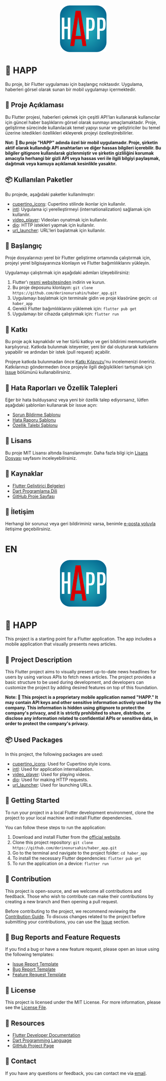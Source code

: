 <p align="center">
  <img src="assets/icon/icon.png" alt="HAPP Logo" width="150" height="150">
</p>

# 🚀 HAPP

Bu proje, bir Flutter uygulaması için başlangıç ​​noktasıdır. Uygulama, haberleri görsel olarak sunan bir mobil uygulamayı içermektedir.

## 📝 Proje Açıklaması

Bu Flutter projesi, haberleri çekmek için çeşitli API'ları kullanarak kullanıcılar için güncel haber başlıklarını görsel olarak sunmayı amaçlamaktadır. Proje, geliştirme sürecinde kullanılacak temel yapıyı sunar ve geliştiriciler bu temel üzerine istedikleri özellikleri ekleyerek projeyi özelleştirebilirler.

**Not: 🙈 Bu proje "HAPP" adında özel bir mobil uygulamadır. Proje, şirketin aktif olarak kullandığı API anahtarları ve diğer hassas bilgileri içerebilir. Bu bilgiler gitignore kullanılarak gizlenmiştir ve şirketin gizliliğini korumak amacıyla herhangi bir gizli API veya hassas veri ile ilgili bilgiyi paylaşmak, dağıtmak veya kamuya açıklamak kesinlikle yasaktır.**

## 📦 Kullanılan Paketler

Bu projede, aşağıdaki paketler kullanılmıştır:

- [cupertino_icons](https://pub.dev/packages/cupertino_icons): Cupertino stilinde ikonlar için kullanılır.
- [intl](https://pub.dev/packages/intl): Uygulama içi yerelleştirmeyi (internationalization) sağlamak için kullanılır.
- [video_player](https://pub.dev/packages/video_player): Videoları oynatmak için kullanılır.
- [dio](https://pub.dev/packages/dio): HTTP istekleri yapmak için kullanılır.
- [url_launcher](https://pub.dev/packages/url_launcher): URL'leri başlatmak için kullanılır.

## 🚀 Başlangıç

Proje dosyalarınızı yerel bir Flutter geliştirme ortamında çalıştırmak için, projeyi yerel bilgisayarınıza klonlayın ve Flutter bağımlılıklarını yükleyin.

Uygulamayı çalıştırmak için aşağıdaki adımları izleyebilirsiniz:

1. Flutter'ı [resmi websitesinden](https://flutter.dev/docs/get-started/install) indirin ve kurun.
2. Bu proje deposunu klonlayın: `git clone https://github.com/derinonursahin/haber_app.git`
3. Uygulamayı başlatmak için terminale gidin ve proje klasörüne geçin: `cd haber_app`
4. Gerekli Flutter bağımlılıklarını yüklemek için: `flutter pub get`
5. Uygulamayı bir cihazda çalıştırmak için: `flutter run`

## 💪 Katkı

Bu proje açık kaynaklıdır ve her türlü katkıyı ve geri bildirimi memnuniyetle karşılıyoruz. Katkıda bulunmak isteyenler, yeni bir dal oluşturarak katkılarını yapabilir ve ardından bir istek (pull request) açabilir.

Projeye katkıda bulunmadan önce [Katkı Kılavuzu](CONTRIBUTING.md)'nu incelemenizi öneririz. Katkılarınızı göndermeden önce projeyle ilgili değişiklikleri tartışmak için [Issue](https://github.com/derinonursahin/haber_app/issues) bölümünü kullanabilirsiniz.

## 🐛 Hata Raporları ve Özellik Talepleri

Eğer bir hata bulduysanız veya yeni bir özellik talep ediyorsanız, lütfen aşağıdaki şablonları kullanarak bir issue açın:

- [Sorun Bildirme Şablonu](.github/ISSUE_TEMPLATE/issue_template.md)
- [Hata Raporu Şablonu](.github/ISSUE_TEMPLATE/bug_report.md)
- [Özellik Talebi Şablonu](.github/ISSUE_TEMPLATE/feature_request.md)

## 📜 Lisans

Bu proje MIT Lisansı altında lisanslanmıştır. Daha fazla bilgi için [Lisans Dosyası](LICENSE) sayfasını inceleyebilirsiniz.


## 📃 Kaynaklar

- [Flutter Geliştirici Belgeleri](https://flutter.dev/docs)
- [Dart Programlama Dili](https://dart.dev/)
- [GitHub Proje Sayfası](https://github.com/derinonursahin/haber_app)

## 📧 İletişim

Herhangi bir sorunuz veya geri bildiriminiz varsa, benimle [e-posta yoluyla](mailto:derinonursahin@gmail.com) iletişime geçebilirsiniz.

# EN

<p align="center">
  <img src="assets/icon/icon.png" alt="HAPP Logo" width="150" height="150">
</p>

# 🚀 HAPP

This project is a starting point for a Flutter application. The app includes a mobile application that visually presents news articles.

## 📝 Project Description

This Flutter project aims to visually present up-to-date news headlines for users by using various APIs to fetch news articles. The project provides a basic structure to be used during development, and developers can customize the project by adding desired features on top of this foundation.

**Note: 🙈 This project is a proprietary mobile application named "HAPP." It may contain API keys and other sensitive information actively used by the company. This information is hidden using gitignore to protect the company's privacy, and it is strictly prohibited to share, distribute, or disclose any information related to confidential APIs or sensitive data, in order to protect the company's privacy.**

## 📦 Used Packages

In this project, the following packages are used:

- [cupertino_icons](https://pub.dev/packages/cupertino_icons): Used for Cupertino style icons.
- [intl](https://pub.dev/packages/intl): Used for application internalization.
- [video_player](https://pub.dev/packages/video_player): Used for playing videos.
- [dio](https://pub.dev/packages/dio): Used for making HTTP requests.
- [url_launcher](https://pub.dev/packages/url_launcher): Used for launching URLs.

## 🚀 Getting Started

To run your project in a local Flutter development environment, clone the project to your local machine and install Flutter dependencies.

You can follow these steps to run the application:

1. Download and install Flutter from the [official website](https://flutter.dev/docs/get-started/install).
2. Clone this project repository: `git clone https://github.com/derinonursahin/haber_app.git`
3. Go to the terminal and navigate to the project folder: `cd haber_app`
4. To install the necessary Flutter dependencies: `flutter pub get`
5. To run the application on a device: `flutter run`

## 💪 Contribution

This project is open-source, and we welcome all contributions and feedback. Those who wish to contribute can make their contributions by creating a new branch and then opening a pull request.

Before contributing to the project, we recommend reviewing the [Contribution Guide](CONTRIBUTING.md). To discuss changes related to the project before submitting your contributions, you can use the [Issue](https://github.com/derinonursahin/haber_app/issues) section.

## 🐛 Bug Reports and Feature Requests

If you find a bug or have a new feature request, please open an issue using the following templates:

- [Issue Report Template](.github/ISSUE_TEMPLATE/issue_template.md)
- [Bug Report Template](.github/ISSUE_TEMPLATE/bug_report.md)
- [Feature Request Template](.github/ISSUE_TEMPLATE/feature_request.md)

## 📜 License

This project is licensed under the MIT License. For more information, please see the [License File](LICENSE).

## 📃 Resources

- [Flutter Developer Documentation](https://flutter.dev/docs)
- [Dart Programming Language](https://dart.dev/)
- [GitHub Project Page](https://github.com/derinonursahin/haber_app)

## 📧 Contact

If you have any questions or feedback, you can contact me via [email](mailto:derinonursahin@gmail.com).

